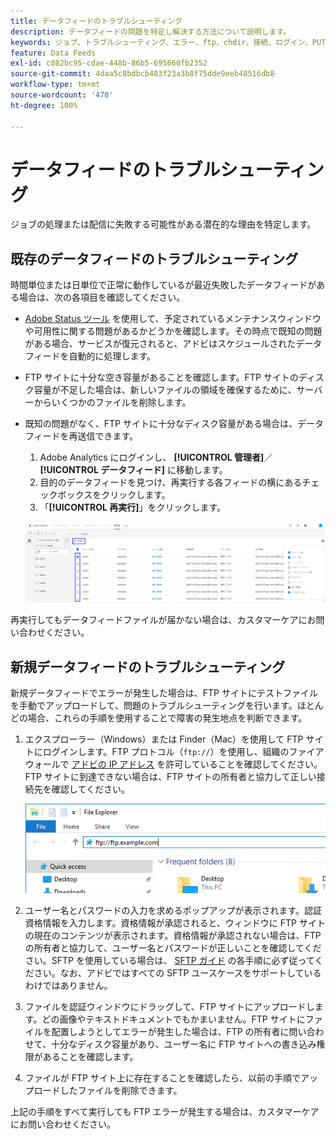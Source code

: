 ```yaml
---
title: データフィードのトラブルシューティング
description: データフィードの問題を特定し解決する方法について説明します。
keywords: ジョブ、トラブルシューティング、エラー、ftp、chdir、接続、ログイン、PUT
feature: Data Feeds
exl-id: c082bc95-cdae-448b-86b5-695660fb2352
source-git-commit: 4daa5c8bdbcb483f23a3b8f75dde9eeb48516db8
workflow-type: tm+mt
source-wordcount: '470'
ht-degree: 100%

---
```


# データフィードのトラブルシューティング

ジョブの処理または配信に失敗する可能性がある潜在的な理由を特定します。

## 既存のデータフィードのトラブルシューティング

時間単位または日単位で正常に動作しているが最近失敗したデータフィードがある場合は、次の各項目を確認してください。

* [Adobe Status ツール](https://status.adobe.com/ja/experience_cloud) を使用して、予定されているメンテナンスウィンドウや可用性に関する問題があるかどうかを確認します。その時点で既知の問題がある場合、サービスが復元されると、アドビはスケジュールされたデータフィードを自動的に処理します。
* FTP サイトに十分な空き容量があることを確認します。FTP サイトのディスク容量が不足した場合は、新しいファイルの領域を確保するために、サーバーからいくつかのファイルを削除します。
* 既知の問題がなく、FTP サイトに十分なディスク容量がある場合は、データフィードを再送信できます。

   1. Adobe Analytics にログインし、 **[!UICONTROL 管理者]**／**[!UICONTROL データフィード]** に移動します。
   2. 目的のデータフィードを見つけ、再実行する各フィードの横にあるチェックボックスをクリックします。
   3. 「**[!UICONTROL 再実行]**」をクリックします。

   ![再実行](assets/rerun.png)

再実行してもデータフィードファイルが届かない場合は、カスタマーケアにお問い合わせください。

## 新規データフィードのトラブルシューティング

新規データフィードでエラーが発生した場合は、FTP サイトにテストファイルを手動でアップロードして、問題のトラブルシューティングを行います。ほとんどの場合、これらの手順を使用することで障害の発生地点を判断できます。

1. エクスプローラー（Windows）または Finder（Mac）を使用して FTP サイトにログインします。FTP プロトコル（`ftp://`）を使用し、組織のファイアウォールで [アドビの IP アドレス](/help/technotes/ip-addresses.md) を許可していることを確認してください。FTP サイトに到達できない場合は、FTP サイトの所有者と協力して正しい接続先を確認してください。

   ![エクスプローラー](assets/file_explorer.png)

2. ユーザー名とパスワードの入力を求めるポップアップが表示されます。認証資格情報を入力します。資格情報が承認されると、ウィンドウに FTP サイトの現在のコンテンツが表示されます。資格情報が承認されない場合は、FTP の所有者と協力して、ユーザー名とパスワードが正しいことを確認してください。SFTP を使用している場合は、 [SFTP ガイド](../ftp-and-sftp/c-sftp/ftp-sftp.md) の各手順に必ず従ってください。なお、アドビではすべての SFTP ユースケースをサポートしているわけではありません。
3. ファイルを認証ウィンドウにドラッグして、FTP サイトにアップロードします。どの画像やテキストドキュメントでもかまいません。FTP サイトにファイルを配置しようとしてエラーが発生した場合は、FTP の所有者に問い合わせて、十分なディスク容量があり、ユーザー名に FTP サイトへの書き込み権限があることを確認します。
4. ファイルが FTP サイト上に存在することを確認したら、以前の手順でアップロードしたファイルを削除できます。

上記の手順をすべて実行しても FTP エラーが発生する場合は、カスタマーケアにお問い合わせください。
